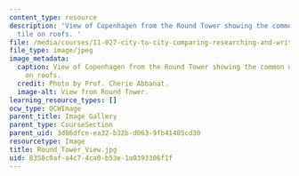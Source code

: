 ```yaml
---
content_type: resource
description: 'View of Copenhagen from the Round Tower showing the common use of red
  tile on roofs. '
file: /media/courses/11-027-city-to-city-comparing-researching-and-writing-about-cities-spring-2006/8358c0afa4c74ca0b53e1a0393306f1f_Round_Tower_View.jpg
file_type: image/jpeg
image_metadata:
  caption: View of Copenhagen from the Round Tower showing the common use of red tile
    on roofs.
  credit: Photo by Prof. Cherie Abbanat.
  image-alt: View from Round Tower.
learning_resource_types: []
ocw_type: OCWImage
parent_title: Image Gallery
parent_type: CourseSection
parent_uid: 3d86dfce-ea32-b32b-d063-9fb41405cd30
resourcetype: Image
title: Round_Tower_View.jpg
uid: 8358c0af-a4c7-4ca0-b53e-1a0393306f1f
---
```

